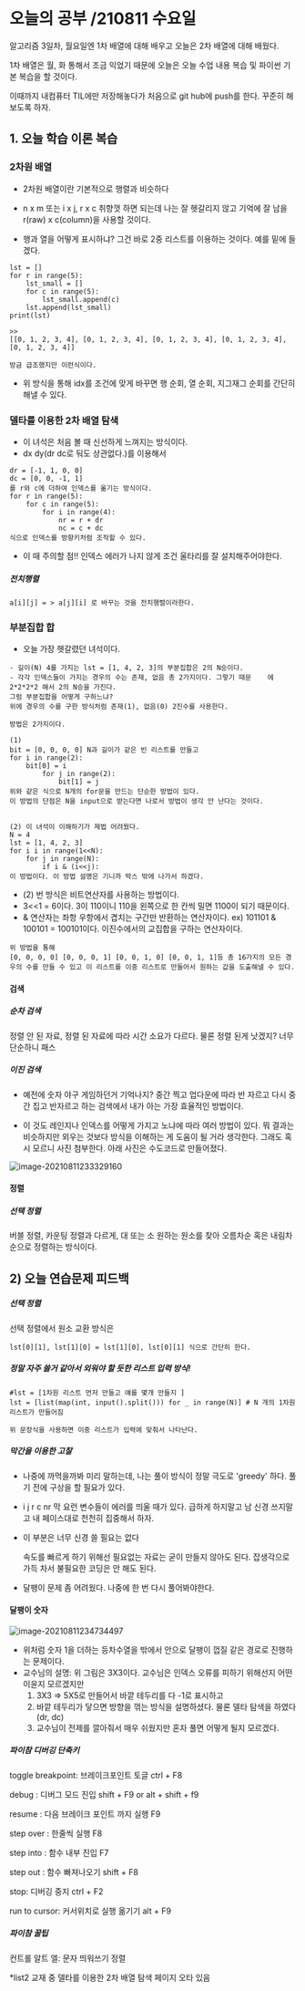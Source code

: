 # 오늘의 공부 /210811 수요일

알고리즘 3일차, 월요일엔 1차 배열에 대해 배우고 오늘은 2차 배열에 대해 배웠다.

1차 배열은 월, 화 통해서 조금 익었기 때문에 오늘은 오늘 수업 내용 복습 및 파이썬 기본 복습을 할 것이다.



이때까지 내컴퓨터 TIL에만 저장해놓다가 처음으로 git hub에 push를 한다. 꾸준히 해보도록 하자.

## 1. 오늘 학습 이론 복습

### 2차원 배열

- 2차원 배열이란 기본적으로 행렬과 비슷하다

- n x m 또는 i x j, r x c 취향껏 하면 되는데 나는 잘 헷갈리지 않고 기억에 잘 남을 r(raw) x c(column)을 사용할 것이다.

- 행과 열을 어떻게 표시하냐? 그건 바로 2중 리스트를 이용하는 것이다. 예를 밑에 들겠다.

```
lst = []
for r in range(5):
    lst_small = []
    for c in range(5):
        lst_small.append(c)
    lst.append(lst_small)
print(lst)

>>
[[0, 1, 2, 3, 4], [0, 1, 2, 3, 4], [0, 1, 2, 3, 4], [0, 1, 2, 3, 4], [0, 1, 2, 3, 4]]

방금 급조했지만 이런식이다.
```

- 위 방식을 통해 idx를 조건에 맞게 바꾸면 행 순회, 열 순회, 지그재그 순회를 간단히 해낼 수 있다.



### 델타를 이용한 2차 배열 탐색

- 이 녀석은 처음 볼 때 신선하게 느껴지는 방식이다.
- dx dy(dr dc로 둬도 상관없다.)를 이용해서 

```
dr = [-1, 1, 0, 0]
dc = [0, 0, -1, 1]
를 r와 c에 더하여 인덱스를 옮기는 방식이다.
for r in range(5):
	for c in range(5):
		for i in range(4):
			nr = r + dr
			nc = c + dc
식으로 인덱스를 방향키처럼 조작할 수 있다.
```

- 이 때 주의할 점!! 인덱스 에러가 나지 않게 조건 울타리를 잘 설치해주어야한다.



##### 전치행렬

```
a[i][j] = > a[j][i] 로 바꾸는 것을 전치행렬이라한다.
```





### 부분집합 합

- 오늘 가장 헷갈렸던 녀석이다.

```
- 길이(N) 4를 가지는 lst = [1, 4, 2, 3]의 부분집합은 2의 N승이다.
- 각각 인덱스들이 가지는 경우의 수는 존재, 없음 총 2가지이다. 그렇기 때문    에 2*2*2*2 해서 2의 N승을 가진다.
그럼 부분집합을 어떻게 구하느냐?
위에 경우의 수를 구한 방식처럼 존재(1), 없음(0) 2진수를 사용한다.

방법은 2가지이다.

(1)
bit = [0, 0, 0, 0] N과 길이가 같은 빈 리스트를 만들고
for i in range(2):
	bit[0] = i
		for j in range(2):
			bit[1] = j
위와 같은 식으로 N개의 for문을 만드는 단순한 방법이 있다.
이 방법의 단점은 N을 input으로 받는다면 나로서 방법이 생각 안 난다는 것이다.


(2) 이 녀석이 이해하기가 제법 어려웠다.
N = 4
lst = [1, 4, 2, 3]
for i i in range(1<<N):
	for j in range(N):
		if i & (i<<j):
이 방법이다. 이 방법 설명은 기니까 박스 밖에 나가서 하겠다.
```

- (2) 번 방식은 비트연산자를 사용하는 방법이다. 
- 3<<1 = 6이다. 3이 110이니 110을 왼쪽으로 한 칸씩 밀면 1100이 되기 때문이다.
- & 연산자는 좌항 우항에서 겹치는 구간만 반환하는 연산자이다. ex) 101101 & 100101 = 100101이다. 이진수에서의 교집합을 구하는 연산자이다.

```
위 방법을 통해 
[0, 0, 0, 0] [0, 0, 0, 1] [0, 0, 1, 0] [0, 0, 1, 1]등 총 16가지의 모든 경우의 수를 만들 수 있고 이 리스트를 이중 리스트로 만들어서 원하는 값을 도출해낼 수 있다.
```



#### 검색

##### 순차 검색

정렬 안 된 자료, 정렬 된 자료에 따라 시간 소요가 다르다. 물론 정렬 된게 낫겠지? 너무 단순하니 패스



##### 이진 검색

- 예전에 숫자 야구 게임하던거 기억나지? 중간 찍고 업다운에 따라 반 자르고 다시 중간 집고 반자르고 하는 검색에서 내가 아는 가장 효율적인 방법이다.

- 이 것도 레인지나 인덱스를 어떻게 가지고 노냐에 따라 여러 방법이 있다. 뭐 결과는 비슷하지만 외우는 것보다 방식을 이해하는 게 도움이 될 거라 생각한다. 그래도 혹시 모르니 사진 첨부한다. 아래 사진은 수도코드로 만들어졌다.

![image-20210811233329160](210811.assets/image-20210811233329160.png)







#### 정렬

##### 선택 정렬

버블 정렬, 카운팅 정렬과 다르게, 대 또는 소 원하는 원소를 찾아 오름차순 혹은 내림차순으로 정렬하는 방식이다.



## 2) 오늘 연습문제 피드백

##### 선택 정렬

선택 정렬에서 원소 교환 방식은

```
lst[0][1], lst[1][0] = lst[1][0], lst[0][1] 식으로 간단히 한다.
```



##### 정말 자주 쓸거 같아서 외워야 할 듯한 리스트 입력 방식!

```
#lst = [1차원 리스트 먼저 만들고 얘를 몇개 만들지 ]
lst = [list(map(int, input().split())) for _ in range(N)] # N 개의 1차원 리스트가 만들어짐

위 문장식을 사용하면 이중 리스트가 입력에 맞춰서 나타난다.
```



##### 막간을 이용한 고찰

- 나중에 까먹을까봐 미리 말하는데, 나는 풀이 방식이 정말 극도로 'greedy' 하다. 풀기 전에 구상을 할 필요가 있다.

- i j r c nr 막 요런 변수들이 에러를 띄울 때가 있다. 급하게 하지말고 남 신경 쓰지말고 내 페이스대로 천천히 집중해서 하자.

- 이 부분은 너무 신경 쓸 필요는 없다

  속도를 빠르게 하기 위해선 필요없는 자료는 굳이 만들지 않아도 된다. 잡생각으로 가득 차서 불필요한 코딩은 안 해도 된다.

- 달팽이 문제 좀 어려웠다. 나중에 한 번 다시 풀어봐야한다.

#### 달팽이 숫자

![image-20210811234734497](210811.assets/image-20210811234734497.png)



- 위처럼 숫자 1을 더하는 등차수열을 밖에서 안으로 달팽이 껍질 같은 경로로 진행하는 문제이다.
- 교수님의 설명: 위 그림은 3X3이다. 교수님은 인덱스 오류를 피하기 위해선지 어떤 이윤지 모르겠지만
  1. 3X3 => 5X5로 만들어서 바깥 테두리를 다 -1로 표시하고
  2. 바깥 테두리가 닿으면 방향을 꺾는 방식을 설명하셨다. 물론 델타 탐색을 하였다(dr, dc)
  3. 교수님이 전제를 깔아줘서 매우 쉬웠지만 혼자 풀면 어떻게 될지 모르겠다.



##### 파이참 디버깅 단축키

toggle breakpoint: 브레이크포인트 토글 ctrl + F8

debug : 디버그 모드 진입 shift + F9 or alt + shift + f9

resume :  다음 브레이크 포인트 까지 실행 F9

step over :  한줄씩 실행 F8

step into : 함수 내부 진입 F7

step out :  함수 빠져나오기 shift + F8

stop: 디버깅 중지 ctrl + F2

run to cursor: 커서위치로 실행 옮기기 alt + F9



##### 파이참 꿀팁

컨트롤 알트 엘: 문자 띄워쓰기 정렬



*list2 교재 중 델타를 이용한 2차 배열 탐색 페이지 오타 있음

